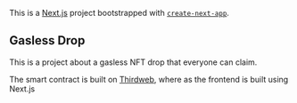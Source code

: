 This is a [Next.js](https://nextjs.org/) project bootstrapped with [`create-next-app`](https://github.com/vercel/next.js/tree/canary/packages/create-next-app).

## Gasless Drop

This is a project about a gasless NFT drop that everyone can claim.



The smart contract is built on [Thirdweb](https://portal.thirdweb.com/), where as the frontend is built using Next.js

